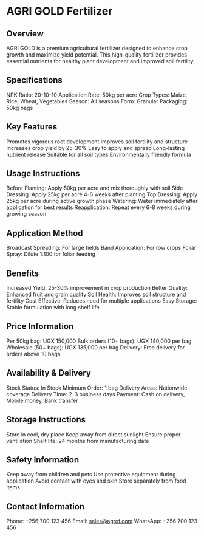 # AGRI GOLD Fertilizer

## Overview
AGRI GOLD is a premium agricultural fertilizer designed to enhance crop growth and maximize yield potential. This high-quality fertilizer provides essential nutrients for healthy plant development and improved soil fertility.

## Specifications
NPK Ratio: 20-10-10
Application Rate: 50kg per acre
Crop Types: Maize, Rice, Wheat, Vegetables
Season: All seasons
Form: Granular
Packaging: 50kg bags

## Key Features
Promotes vigorous root development
Improves soil fertility and structure
Increases crop yield by 25-30%
Easy to apply and spread
Long-lasting nutrient release
Suitable for all soil types
Environmentally friendly formula

## Usage Instructions
Before Planting: Apply 50kg per acre and mix thoroughly with soil
Side Dressing: Apply 25kg per acre 4-6 weeks after planting
Top Dressing: Apply 25kg per acre during active growth phase
Watering: Water immediately after application for best results
Reapplication: Repeat every 6-8 weeks during growing season

## Application Method
Broadcast Spreading: For large fields
Band Application: For row crops
Foliar Spray: Dilute 1:100 for foliar feeding

## Benefits
Increased Yield: 25-30% improvement in crop production
Better Quality: Enhanced fruit and grain quality
Soil Health: Improves soil structure and fertility
Cost Effective: Reduces need for multiple applications
Easy Storage: Stable formulation with long shelf life

## Price Information
Per 50kg bag: UGX 150,000
Bulk orders (10+ bags): UGX 140,000 per bag
Wholesale (50+ bags): UGX 135,000 per bag
Delivery: Free delivery for orders above 10 bags

## Availability & Delivery
Stock Status: In Stock
Minimum Order: 1 bag
Delivery Areas: Nationwide coverage
Delivery Time: 2-3 business days
Payment: Cash on delivery, Mobile money, Bank transfer

## Storage Instructions
Store in cool, dry place
Keep away from direct sunlight
Ensure proper ventilation
Shelf life: 24 months from manufacturing date

## Safety Information
Keep away from children and pets
Use protective equipment during application
Avoid contact with eyes and skin
Store separately from food items

## Contact Information
Phone: +256 700 123 456
Email: sales@agrof.com
WhatsApp: +256 700 123 456